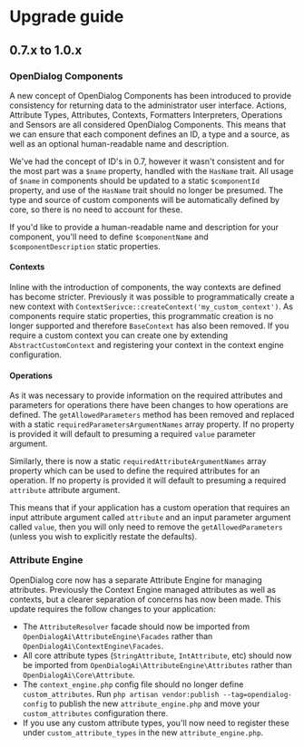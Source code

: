 # Upgrade guide

## 0.7.x to 1.0.x

### OpenDialog Components

A new concept of OpenDialog Components has been introduced to provide consistency for returning data to the administrator user interface. Actions, Attribute Types, Attributes, Contexts, Formatters Interpreters, Operations and Sensors are all considered OpenDialog Components. This means that we can ensure that each component defines an ID, a type and a source, as well as an optional human-readable name and description.

We've had the concept of ID's in 0.7, however it wasn't consistent and for the most part was a `$name` property, handled with the `HasName` trait. All usage of `$name` in components should be updated to a static `$componentId` property, and use of the `HasName` trait should no longer be presumed. The type and source of custom components will be automatically defined by core, so there is no need to account for these.

If you'd like to provide a human-readable name and description for your component, you'll need to define `$componentName` and `$componentDescription` static properties.

#### Contexts

Inline with the introduction of components, the way contexts are defined has become stricter. Previously it was possible to programmatically create a new context with `ContextSerivce::createContext('my_custom_context')`. As components require static properties, this programmatic creation is no longer supported and therefore `BaseContext` has also been removed. If you require a custom context you can create one by extending `AbstractCustomContext` and registering your context in the context engine configuration.

#### Operations

As it was necessary to provide information on the required attributes and parameters for operations there have been changes to how operations are defined. The `getAllowedParameters` method has been removed and replaced with a static `requiredParametersArgumentNames` array property. If no property is provided it will default to presuming a required `value` parameter argument.

Similarly, there is now a static `requiredAttributeArgumentNames` array property which can be used to define the required attributes for an operation. If no property is provided it will default to presuming a required `attribute` attribute argument.

This means that if your application has a custom operation that requires an input attribute argument called `attribute` and an input parameter argument called `value`, then you will only need to remove the `getAllowedParameters` (unless you wish to explicitly restate the defaults).

### Attribute Engine

OpenDialog core now has a separate Attribute Engine for managing attributes. Previously the Context Engine managed attributes as well as contexts, but a clearer separation of concerns has now been made. This update requires the follow changes to your application:

- The `AttributeResolver` facade should now be imported from `OpenDialogAi\AttributeEngine\Facades` rather than `OpenDialogAi\ContextEngine\Facades`.
- All core attribute types (`StringAttribute`, `IntAttribute`, etc) should now be imported from `OpenDialogAi\AttributeEngine\Attributes` rather than `OpenDialogAi\Core\Attribute`.
- The `context_engine.php` config file should no longer define `custom_attributes`. Run `php artisan vendor:publish --tag=opendialog-config` to publish the new `attribute_engine.php` and move your `custom_attributes` configuration there.
- If you use any custom attribute types, you'll now need to register these under `custom_attribute_types` in the new `attribute_engine.php`.
